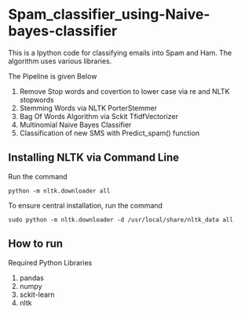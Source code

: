 # Spam_classifier_using-Naive-bayes-classifier

This is a Ipython code for classifying emails into Spam and Ham. The algorithm uses various libraries.

The Pipeline is given Below

1. Remove Stop words and covertion to lower case via re and NLTK stopwords
2. Stemming Words via NLTK PorterStemmer
3. Bag Of Words Algorithm  via Sckit TfidfVectorizer
4. Multinomial Naive Bayes Classifier
5. Classification of new SMS with Predict_spam() function




## Installing NLTK via Command Line
Run the command 
```
python -m nltk.downloader all
``` 
To ensure central installation, run the command 
```
sudo python -m nltk.downloader -d /usr/local/share/nltk_data all
```



## How to run
Required Python Libraries

1. pandas
2. numpy
3. sckit-learn
4. nltk


